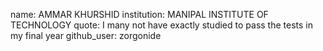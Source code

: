 name: AMMAR KHURSHID
institution: MANIPAL INSTITUTE OF TECHNOLOGY
quote: I many not have exactly studied to pass the tests in my final year
github_user: zorgonide
